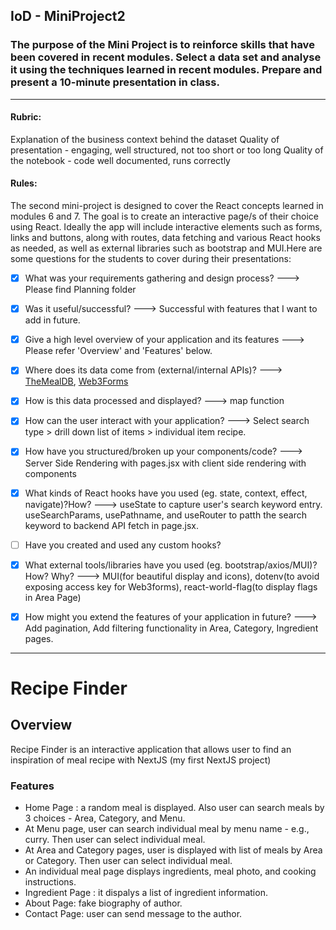 
## IoD - MiniProject2

### The purpose of the Mini Project is to reinforce skills that have been covered in recent modules. Select a data set and analyse it using the techniques learned in recent modules. Prepare and present a 10-minute presentation in class.
<hr />

#### Rubric:
Explanation of the business context behind the dataset
Quality of presentation - engaging, well structured, not too short or too long
Quality of the notebook - code well documented, runs correctly

#### Rules:
The second mini-project is designed to cover the React concepts learned in modules 6 and 7. The goal is to create an interactive page/s of their choice using React. Ideally the app will include interactive elements such as forms, links and buttons, along with routes, data fetching and various React hooks as needed, as well as external libraries such as bootstrap and MUI.Here are some questions for the students to cover during their presentations:
- [X] What was your requirements gathering and design process?   ---> Please find Planning folder
- [X] Was it useful/successful? ---> Successful with features that I want to add in future.
- [X] Give a high level overview of your application and its features ---> Please refer 'Overview' and 'Features' below.
- [X] Where does its data come from (external/internal APIs)?  ---> [TheMealDB](http://www.themealdb.com), [Web3Forms](https://web3forms.com/)
- [X] How is this data processed and displayed? ---> map function
- [X] How can the user interact with your application? ---> Select search type > drill down list of items > individual item recipe.
- [X] How have you structured/broken up your components/code? ---> Server Side Rendering with pages.jsx with client side rendering with components
- [X] What kinds of React hooks have you used (eg. state, context, effect, navigate)?How? ---> useState to capture user's search keyword entry. useSearchParams, usePathname, and useRouter to patth the search keyword to backend API fetch in page.jsx.
- [ ] Have you created and used any custom hooks?
- [X] What external tools/libraries have you used (eg. bootstrap/axios/MUI)? How? Why? ---> MUI(for beautiful display and icons), dotenv(to avoid exposing access key for Web3forms), react-world-flag(to display flags in Area Page)
- [X] How might you extend the features of your application in future? ---> Add pagination, Add filtering functionality in Area, Category, Ingredient pages. 


------
# Recipe Finder 
## Overview

Recipe Finder is an interactive application that allows user to find an inspiration of meal recipe with NextJS (my first NextJS project)

### Features

- Home Page : a random meal is displayed. Also user can search meals by 3 choices - Area, Category, and Menu.
- At Menu page, user can search individual meal by menu name - e.g., curry. Then user can select individual meal.
- At Area and Category pages, user is displayed with list of meals by Area or Category. Then user can select individual meal.
- An individual meal page displays ingredients, meal photo, and cooking instructions.
- Ingredient Page : it dispalys a list of ingredient information.
- About Page: fake biography of author.
- Contact Page: user can send message to the author.

